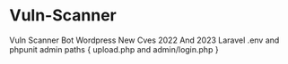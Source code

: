 # Vuln-Scanner
Vuln Scanner Bot 
Wordpress New Cves 2022 And 2023
Laravel .env and phpunit
admin paths { upload.php and admin/login.php }
